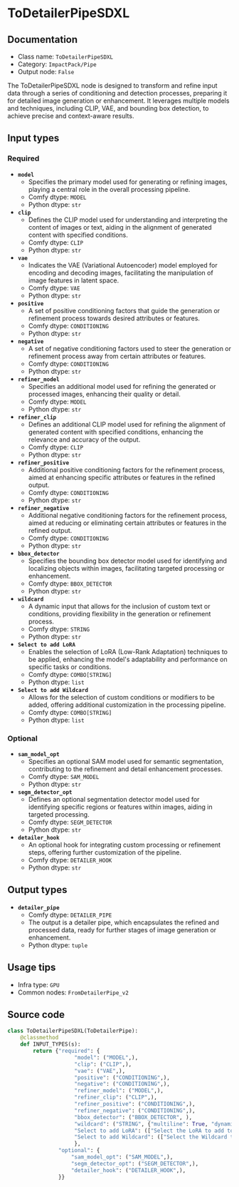 # ToDetailerPipeSDXL
## Documentation
- Class name: `ToDetailerPipeSDXL`
- Category: `ImpactPack/Pipe`
- Output node: `False`

The ToDetailerPipeSDXL node is designed to transform and refine input data through a series of conditioning and detection processes, preparing it for detailed image generation or enhancement. It leverages multiple models and techniques, including CLIP, VAE, and bounding box detection, to achieve precise and context-aware results.
## Input types
### Required
- **`model`**
    - Specifies the primary model used for generating or refining images, playing a central role in the overall processing pipeline.
    - Comfy dtype: `MODEL`
    - Python dtype: `str`
- **`clip`**
    - Defines the CLIP model used for understanding and interpreting the content of images or text, aiding in the alignment of generated content with specified conditions.
    - Comfy dtype: `CLIP`
    - Python dtype: `str`
- **`vae`**
    - Indicates the VAE (Variational Autoencoder) model employed for encoding and decoding images, facilitating the manipulation of image features in latent space.
    - Comfy dtype: `VAE`
    - Python dtype: `str`
- **`positive`**
    - A set of positive conditioning factors that guide the generation or refinement process towards desired attributes or features.
    - Comfy dtype: `CONDITIONING`
    - Python dtype: `str`
- **`negative`**
    - A set of negative conditioning factors used to steer the generation or refinement process away from certain attributes or features.
    - Comfy dtype: `CONDITIONING`
    - Python dtype: `str`
- **`refiner_model`**
    - Specifies an additional model used for refining the generated or processed images, enhancing their quality or detail.
    - Comfy dtype: `MODEL`
    - Python dtype: `str`
- **`refiner_clip`**
    - Defines an additional CLIP model used for refining the alignment of generated content with specified conditions, enhancing the relevance and accuracy of the output.
    - Comfy dtype: `CLIP`
    - Python dtype: `str`
- **`refiner_positive`**
    - Additional positive conditioning factors for the refinement process, aimed at enhancing specific attributes or features in the refined output.
    - Comfy dtype: `CONDITIONING`
    - Python dtype: `str`
- **`refiner_negative`**
    - Additional negative conditioning factors for the refinement process, aimed at reducing or eliminating certain attributes or features in the refined output.
    - Comfy dtype: `CONDITIONING`
    - Python dtype: `str`
- **`bbox_detector`**
    - Specifies the bounding box detector model used for identifying and localizing objects within images, facilitating targeted processing or enhancement.
    - Comfy dtype: `BBOX_DETECTOR`
    - Python dtype: `str`
- **`wildcard`**
    - A dynamic input that allows for the inclusion of custom text or conditions, providing flexibility in the generation or refinement process.
    - Comfy dtype: `STRING`
    - Python dtype: `str`
- **`Select to add LoRA`**
    - Enables the selection of LoRA (Low-Rank Adaptation) techniques to be applied, enhancing the model's adaptability and performance on specific tasks or conditions.
    - Comfy dtype: `COMBO[STRING]`
    - Python dtype: `list`
- **`Select to add Wildcard`**
    - Allows for the selection of custom conditions or modifiers to be added, offering additional customization in the processing pipeline.
    - Comfy dtype: `COMBO[STRING]`
    - Python dtype: `list`
### Optional
- **`sam_model_opt`**
    - Specifies an optional SAM model used for semantic segmentation, contributing to the refinement and detail enhancement processes.
    - Comfy dtype: `SAM_MODEL`
    - Python dtype: `str`
- **`segm_detector_opt`**
    - Defines an optional segmentation detector model used for identifying specific regions or features within images, aiding in targeted processing.
    - Comfy dtype: `SEGM_DETECTOR`
    - Python dtype: `str`
- **`detailer_hook`**
    - An optional hook for integrating custom processing or refinement steps, offering further customization of the pipeline.
    - Comfy dtype: `DETAILER_HOOK`
    - Python dtype: `str`
## Output types
- **`detailer_pipe`**
    - Comfy dtype: `DETAILER_PIPE`
    - The output is a detailer pipe, which encapsulates the refined and processed data, ready for further stages of image generation or enhancement.
    - Python dtype: `tuple`
## Usage tips
- Infra type: `GPU`
- Common nodes: `FromDetailerPipe_v2`


## Source code
```python
class ToDetailerPipeSDXL(ToDetailerPipe):
    @classmethod
    def INPUT_TYPES(s):
        return {"required": {
                     "model": ("MODEL",),
                     "clip": ("CLIP",),
                     "vae": ("VAE",),
                     "positive": ("CONDITIONING",),
                     "negative": ("CONDITIONING",),
                     "refiner_model": ("MODEL",),
                     "refiner_clip": ("CLIP",),
                     "refiner_positive": ("CONDITIONING",),
                     "refiner_negative": ("CONDITIONING",),
                     "bbox_detector": ("BBOX_DETECTOR", ),
                     "wildcard": ("STRING", {"multiline": True, "dynamicPrompts": False}),
                     "Select to add LoRA": (["Select the LoRA to add to the text"] + folder_paths.get_filename_list("loras"),),
                     "Select to add Wildcard": (["Select the Wildcard to add to the text"],),
                     },
                "optional": {
                    "sam_model_opt": ("SAM_MODEL",),
                    "segm_detector_opt": ("SEGM_DETECTOR",),
                    "detailer_hook": ("DETAILER_HOOK",),
                }}

```
